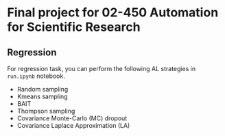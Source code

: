 # Final project for 02-450 Automation for Scientific Research 

## Regression

For regression task, you can perform the following AL strategies in `run.ipynb` notebook. 

- Random sampling 
- Kmeans sampling
- BAIT
- Thompson sampling
- Covariance Monte-Carlo (MC) dropout
- Covariance Laplace Approximation (LA)

